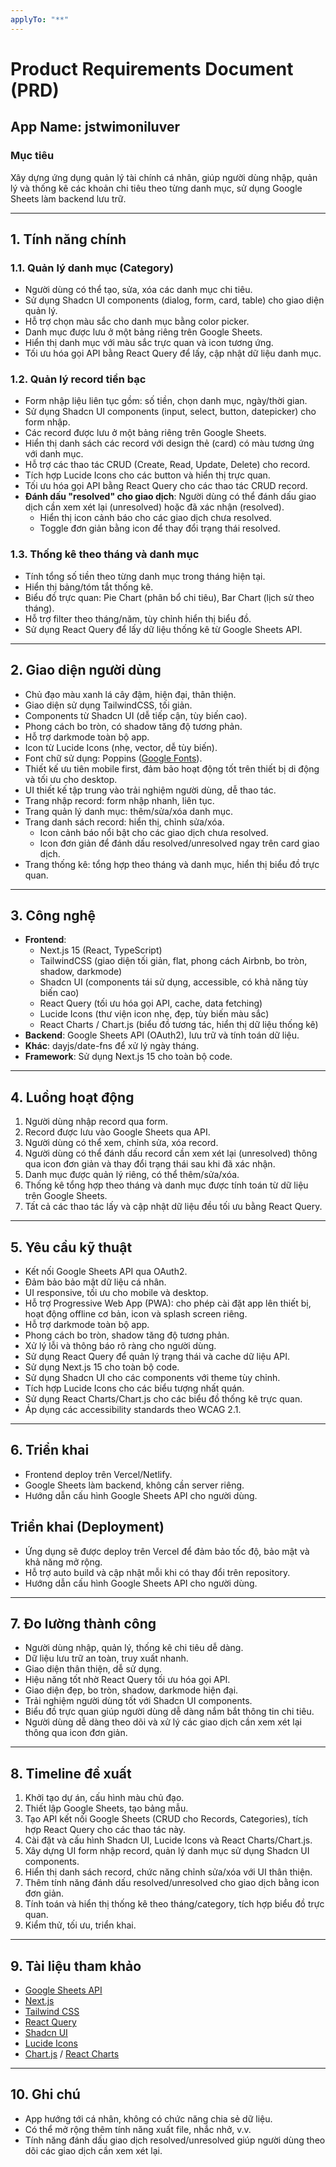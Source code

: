 ```yaml
---
applyTo: "**"
---
```


# Product Requirements Document (PRD)

## App Name: jstwimoniluver

### Mục tiêu

Xây dựng ứng dụng quản lý tài chính cá nhân, giúp người dùng nhập, quản lý và thống kê các khoản chi tiêu theo từng danh mục, sử dụng Google Sheets làm backend lưu trữ.

---

## 1. Tính năng chính

### 1.1. Quản lý danh mục (Category)

- Người dùng có thể tạo, sửa, xóa các danh mục chi tiêu.
- Sử dụng Shadcn UI components (dialog, form, card, table) cho giao diện quản lý.
- Hỗ trợ chọn màu sắc cho danh mục bằng color picker.
- Danh mục được lưu ở một bảng riêng trên Google Sheets.
- Hiển thị danh mục với màu sắc trực quan và icon tương ứng.
- Tối ưu hóa gọi API bằng React Query để lấy, cập nhật dữ liệu danh mục.

### 1.2. Quản lý record tiền bạc

- Form nhập liệu liên tục gồm: số tiền, chọn danh mục, ngày/thời gian.
- Sử dụng Shadcn UI components (input, select, button, datepicker) cho form nhập.
- Các record được lưu ở một bảng riêng trên Google Sheets.
- Hiển thị danh sách các record với design thẻ (card) có màu tương ứng với danh mục.
- Hỗ trợ các thao tác CRUD (Create, Read, Update, Delete) cho record.
- Tích hợp Lucide Icons cho các button và hiển thị trực quan.
- Tối ưu hóa gọi API bằng React Query cho các thao tác CRUD record.
- **Đánh dấu "resolved" cho giao dịch**: Người dùng có thể đánh dấu giao dịch cần xem xét lại (unresolved) hoặc đã xác nhận (resolved).
  - Hiển thị icon cảnh báo cho các giao dịch chưa resolved.
  - Toggle đơn giản bằng icon để thay đổi trạng thái resolved.

### 1.3. Thống kê theo tháng và danh mục

- Tính tổng số tiền theo từng danh mục trong tháng hiện tại.
- Hiển thị bảng/tóm tắt thống kê.
- Biểu đồ trực quan: Pie Chart (phân bổ chi tiêu), Bar Chart (lịch sử theo tháng).
- Hỗ trợ filter theo tháng/năm, tùy chỉnh hiển thị biểu đồ.
- Sử dụng React Query để lấy dữ liệu thống kê từ Google Sheets API.

---

## 2. Giao diện người dùng

- Chủ đạo màu xanh lá cây đậm, hiện đại, thân thiện.
- Giao diện sử dụng TailwindCSS, tối giản.
- Components từ Shadcn UI (dễ tiếp cận, tùy biến cao).
- Phong cách bo tròn, có shadow tăng độ tương phản.
- Hỗ trợ darkmode toàn bộ app.
- Icon từ Lucide Icons (nhẹ, vector, dễ tùy biến).
- Font chữ sử dụng: Poppins ([Google Fonts](https://fonts.google.com/specimen/Poppins)).
- Thiết kế ưu tiên mobile first, đảm bảo hoạt động tốt trên thiết bị di động và tối ưu cho desktop.
- UI thiết kế tập trung vào trải nghiệm người dùng, dễ thao tác.
- Trang nhập record: form nhập nhanh, liên tục.
- Trang quản lý danh mục: thêm/sửa/xóa danh mục.
- Trang danh sách record: hiển thị, chỉnh sửa/xóa.
  - Icon cảnh báo nổi bật cho các giao dịch chưa resolved.
  - Icon đơn giản để đánh dấu resolved/unresolved ngay trên card giao dịch.
- Trang thống kê: tổng hợp theo tháng và danh mục, hiển thị biểu đồ trực quan.

---

## 3. Công nghệ

- **Frontend**:
  - Next.js 15 (React, TypeScript)
  - TailwindCSS (giao diện tối giản, flat, phong cách Airbnb, bo tròn, shadow, darkmode)
  - Shadcn UI (components tái sử dụng, accessible, có khả năng tùy biến cao)
  - React Query (tối ưu hóa gọi API, cache, data fetching)
  - Lucide Icons (thư viện icon nhẹ, đẹp, tùy biến màu sắc)
  - React Charts / Chart.js (biểu đồ tương tác, hiển thị dữ liệu thống kê)
- **Backend**: Google Sheets API (OAuth2), lưu trữ và tính toán dữ liệu.
- **Khác**: dayjs/date-fns để xử lý ngày tháng.
- **Framework**: Sử dụng Next.js 15 cho toàn bộ code.

---

## 4. Luồng hoạt động

1. Người dùng nhập record qua form.
2. Record được lưu vào Google Sheets qua API.
3. Người dùng có thể xem, chỉnh sửa, xóa record.
4. Người dùng có thể đánh dấu record cần xem xét lại (unresolved) thông qua icon đơn giản và thay đổi trạng thái sau khi đã xác nhận.
5. Danh mục được quản lý riêng, có thể thêm/sửa/xóa.
6. Thống kê tổng hợp theo tháng và danh mục được tính toán từ dữ liệu trên Google Sheets.
7. Tất cả các thao tác lấy và cập nhật dữ liệu đều tối ưu bằng React Query.

---

## 5. Yêu cầu kỹ thuật

- Kết nối Google Sheets API qua OAuth2.
- Đảm bảo bảo mật dữ liệu cá nhân.
- UI responsive, tối ưu cho mobile và desktop.
- Hỗ trợ Progressive Web App (PWA): cho phép cài đặt app lên thiết bị, hoạt động offline cơ bản, icon và splash screen riêng.
- Hỗ trợ darkmode toàn bộ app.
- Phong cách bo tròn, shadow tăng độ tương phản.
- Xử lý lỗi và thông báo rõ ràng cho người dùng.
- Sử dụng React Query để quản lý trạng thái và cache dữ liệu API.
- Sử dụng Next.js 15 cho toàn bộ code.
- Sử dụng Shadcn UI cho các components với theme tùy chỉnh.
- Tích hợp Lucide Icons cho các biểu tượng nhất quán.
- Sử dụng React Charts/Chart.js cho các biểu đồ thống kê trực quan.
- Áp dụng các accessibility standards theo WCAG 2.1.

---

## 6. Triển khai

- Frontend deploy trên Vercel/Netlify.
- Google Sheets làm backend, không cần server riêng.
- Hướng dẫn cấu hình Google Sheets API cho người dùng.

## Triển khai (Deployment)

- Ứng dụng sẽ được deploy trên Vercel để đảm bảo tốc độ, bảo mật và khả năng mở rộng.
- Hỗ trợ auto build và cập nhật mỗi khi có thay đổi trên repository.
- Hướng dẫn cấu hình Google Sheets API cho người dùng.

---

## 7. Đo lường thành công

- Người dùng nhập, quản lý, thống kê chi tiêu dễ dàng.
- Dữ liệu lưu trữ an toàn, truy xuất nhanh.
- Giao diện thân thiện, dễ sử dụng.
- Hiệu năng tốt nhờ React Query tối ưu hóa gọi API.
- Giao diện đẹp, bo tròn, shadow, darkmode hiện đại.
- Trải nghiệm người dùng tốt với Shadcn UI components.
- Biểu đồ trực quan giúp người dùng dễ dàng nắm bắt thông tin chi tiêu.
- Người dùng dễ dàng theo dõi và xử lý các giao dịch cần xem xét lại thông qua icon đơn giản.

---

## 8. Timeline đề xuất

1. Khởi tạo dự án, cấu hình màu chủ đạo.
2. Thiết lập Google Sheets, tạo bảng mẫu.
3. Tạo API kết nối Google Sheets (CRUD cho Records, Categories), tích hợp React Query cho các thao tác này.
4. Cài đặt và cấu hình Shadcn UI, Lucide Icons và React Charts/Chart.js.
5. Xây dựng UI form nhập record, quản lý danh mục sử dụng Shadcn UI components.
6. Hiển thị danh sách record, chức năng chỉnh sửa/xóa với UI thân thiện.
7. Thêm tính năng đánh dấu resolved/unresolved cho giao dịch bằng icon đơn giản.
8. Tính toán và hiển thị thống kê theo tháng/category, tích hợp biểu đồ trực quan.
9. Kiểm thử, tối ưu, triển khai.

---

## 9. Tài liệu tham khảo

- [Google Sheets API](https://developers.google.com/sheets/api)
- [Next.js](https://nextjs.org/)
- [Tailwind CSS](https://tailwindcss.com/)
- [React Query](https://tanstack.com/query/latest)
- [Shadcn UI](https://ui.shadcn.com/)
- [Lucide Icons](https://lucide.dev/)
- [Chart.js](https://www.chartjs.org/) / [React Charts](https://react-charts.tanstack.com/)

---

## 10. Ghi chú

- App hướng tới cá nhân, không có chức năng chia sẻ dữ liệu.
- Có thể mở rộng thêm tính năng xuất file, nhắc nhở, v.v.
- Tính năng đánh dấu giao dịch resolved/unresolved giúp người dùng theo dõi các giao dịch cần xem xét lại.
